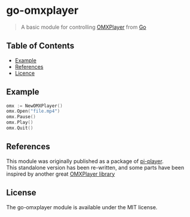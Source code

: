 go-omxplayer
============
> A basic module for controlling
> [OMXPlayer](https://github.com/popcornmix/omxplayer) from
> [Go](https://golang.org/)

Table of Contents
-----------------
- [Example](#example)
- [References](#references)
- [Licence](#licence)

Example
-------
```go
omx := NewOMXPlayer()
omx.Open("file.mp4")
omx.Pause()
omx.Play()
omx.Quit()
```

References
----------
This module was originally published as a package of [pi-player](https://github.com/17xande/pi-player/tree/master/pkg/piplayer).  
This standalone version has been re-written, and some parts have been inspired by another great [OMXPlayer library](https://github.com/jleight/omxplayer)

License
-------
The go-omxplayer module is available under the MIT license.
